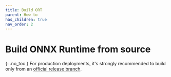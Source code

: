 ```yaml
---
title: Build ORT
parent: How to
has_children: true
nav_order: 2
---
```

# Build ONNX Runtime from source
{: .no_toc }
For production deployments, it's strongly recommended to build only from an [official release branch](https://github.com/microsoft/onnxruntime/releases). 
